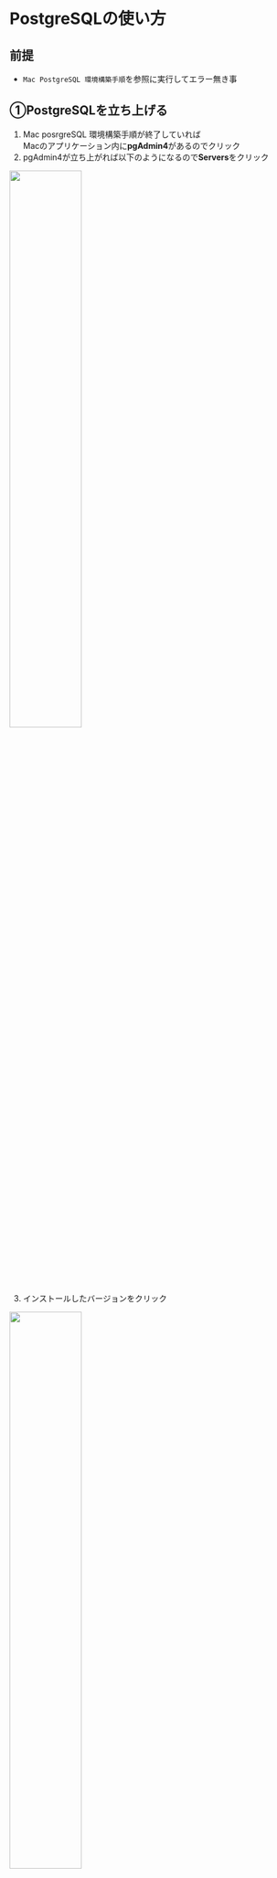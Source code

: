 # PostgreSQLの使い方

## 前提

- `Mac PostgreSQL 環境構築手順`を参照に実行してエラー無き事

## ①PostgreSQLを立ち上げる

1. Mac posrgreSQL 環境構築手順が終了していれば  
   Macのアプリケーション内に**pgAdmin4**があるのでクリック
2. pgAdmin4が立ち上がれば以下のようになるので**Servers**をクリック

<img src="image/スクリーンショット 2023-10-10 14.37.58.png" width="50%">

3. インストールしたバージョンをクリック

<img src="image/スクリーンショット 2023-10-10 14.28.44.png" width="50%">

4. クリックするとパスワードを求めらるので  
   `PostgreSQLインストール時に設定`したパスワードを入力。
5. 画像の①→②の順にクリック

<img src="image/スクリーンショット 2023-10-10 14.40.22.png" width="50%">

6. 画像のようになればSQL文の実行画面の立ち上げは完了。

<img src="image/スクリーンショット 2023-10-10 14.18.45.png" width="50%">

## 補足説明

### pgAdmin4とは？

>pgAdmin 4は、データベースの管理と操作を簡単に行うためのオープンソースのデータベース管理ツールです。  
>ユーザーフレンドリーなGUIを提供し、SQLクエリの実行、テーブルの作成、データの編集、バックアップの作成などを直感的に行えます。  
>プログラミング初心者にも扱いやすく、PostgreSQLデータベースを効果的に管理できます。 

<div style="page-break-before:always"></div>

## ②pgAdminを使ってデータベースを作成する

- 下記のコマンドでデータベースを作成します。
- このコマンドはエクセルに例えるとエクセルファイルそのものを作成するイメージです。
- 下記コマンドのCREATE DATABASEの所が大文字ですが小文字でも入力できます。
- 後ほどの講義で使用するので一旦「test_db」と入力します。

```sql
CREATE DATABASE test_db;
```

1. 上記のSQL文入力
2. ▶︎ マークをクリックしてSQL文を実行
3. 画像の③のような出力がされればOK。

<img src="image/スクリーンショット 2023-10-10 14.42.58.png" width="50%">

忘れがちなのが文末に「;」を入力する事なので要注意です。

もしエラーが出た方はタイプミスなど見直してみて下さい。

今はデータベースを作成しただけなのでエクセルファイルを作成したような物です。  
ではエクセルのシートのような物を作成します。

デフォルトでは「postgres」というデータベースに接続されています。

なので先ほど作成した「test_db」へ接続していきます。

もし「test_db」の表示がなければ画面更新をしてみます。

以下の画像のように右クリックをして「Refresh」を実行します。

<img src="image/スクリーンショット 2023-10-10 14.52.38.png" width="50%">

1. 接続するデータベースを選択
2. 画像のQuery Toolをクリック

<img src="image/スクリーンショット 2023-10-10 11.24.30.png" width="50%">

接続ができればテーブルを作成します。

以下のコードがテーブルの作成になります。

もし前に実行したコードなどが残っていれば削除して以下を実行して下さい。

```sql
CREATE TABLE human (
    id serial PRIMARY KEY,
    first_name VARCHAR(50),
    last_name VARCHAR(50)
);
```

先ほどを同じ要領でコードを貼り付けて ▶︎ をクリックして実行します。

以下の画像の様に出力されていればOKです。

ここでも「;」が必要なので入力忘れがないように要注意です。

<img src="image/スクリーンショット 2023-10-10 15.01.53.png" width="50%">

このSQLコマンドは、"human"という名前のテーブルを作成するためのものです。  
このテーブルは人の情報を格納するのに使用されます。具体的な列（カラム）の情報は次の通りです：

- id: 整数値を自動的に増やす(serial)主キーとして設定されています。これは各人の一意の識別子です。  
- first_name: 最大50文字の文字列（VARCHAR）を格納する列で、人の名前の一部を保持します。
- last_name: 最大50文字の文字列（VARCHAR）を格納する列で、人の姓を保持します。  
<br>
このコマンドにより、"human"テーブルが作成され、データベース内に人の情報を格納するためのテーブルの骨格が定義されます。  
主キーの"id"を使用して、各人のレコードを一意に識別できます。

<div style="page-break-before:always"></div>

## ③作成できたか確認

以下のコマンドでテーブルが作成できたか確認します。  
  
```sql
SELECT * FROM human;
```

以上のコマンドを実行します。

<img src="image/スクリーンショット 2023-10-10 15.07.16.png" width="50%">

<div style="page-break-before:always"></div>

## ④テーブルにデータを入れていきます

ここから[Udemy](https://daihatsujp.udemy.com/course/sql-begginer/learn/lecture/24669372#overview)で見た動画が役立ちます。  
心配な方はもう一度おさらいをしておきましょう。

ここでも以前に実行したコードが残っていれば削除して下さい。

```sql
INSERT INTO human (first_name, last_name)
VALUES ('太郎', '大発');
```

エラーが出なければデータ入力完了です。  
ではデータを確認していきます。  

```sql
SELECT * FROM human;
```

以下のように出力されていれば完了です。  

<img src="スクリーンショット 2023-10-10 15.21.34.png" width="50%">

## PostgreSQLの操作は一旦ここまで

お疲れ様でした。  
一旦ここでPostgreSQLの操作概要はここまでにします。  
  
もっと深掘りして知りたい人は公式ドキュメントを見ることをおすすめします。  
